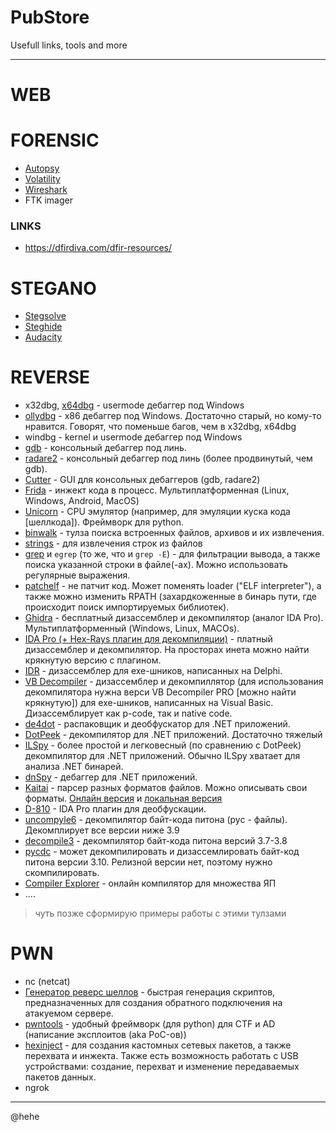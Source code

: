 # PubStore
Usefull links, tools and more

---

# WEB

# FORENSIC
- [Autopsy](https://www.autopsy.com/)
- [Volatility](https://github.com/volatilityfoundation/volatility)
- [Wireshark](https://www.wireshark.org/)
- FTK imager

### LINKS
- https://dfirdiva.com/dfir-resources/

# STEGANO
- [Stegsolve](https://wiki.bi0s.in/steganography/stegsolve/)
- [Steghide](https://steghide.sourceforge.net/)
- [Audacity](https://www.audacityteam.org/)

# REVERSE
- x32dbg, [x64dbg](https://x64dbg.com/) - usermode дебаггер под Windows
- [ollydbg](https://www.ollydbg.de/version2.html) - x86 дебаггер под Windows. Достаточно старый, но кому-то нравится. Говорят, что поменьше багов, чем в x32dbg, x64dbg
- windbg - kernel и usermode дебаггер под Windows
- [gdb](https://www.sourceware.org/gdb/) - консольный дебаггер под линь.
- [radare2](https://rada.re/n/) - консольный дебаггер под линь (более продвинутый, чем gdb).
- [Cutter](https://cutter.re/) - GUI для консольных дебаггеров (gdb, radare2)
- [Frida](https://frida.re/docs/examples/windows) - инжект кода в процесс. Мультиплатформенная (Linux, Windows, Android, MacOS)
- [Unicorn](https://www.unicorn-engine.org/) - CPU эмулятор (например, для эмуляции куска кода [шеллкода]). Фреймворк для python.
- [binwalk](https://www.kali.org/tools/binwalk/) - тулза поиска встроенных файлов, архивов и их извлечения.
- [strings](https://linux.die.net/man/1/strings) - для извлечения строк из файлов
- [grep](https://man7.org/linux/man-pages/man1/grep.1.html) и `egrep` (то же, что и `grep -E`) - для фильтрации вывода, а также поиска указанной строки в файле(-ах). Можно использовать регулярные выражения.
- [patchelf](https://manpages.ubuntu.com/manpages/bionic/man1/patchelf.1.html) - не патчит код. Может поменять loader ("ELF interpreter"), а также можно изменить RPATH (захардкоженные в бинарь пути, где происходит поиск импортируемых библиотек).
- [Ghidra](https://github.com/NationalSecurityAgency/ghidra) - бесплатный дизассемблер и декомпилятор (аналог IDA Pro). Мультиплатформенный (Windows, Linux, MACOs).
- [IDA Pro (+ Hex-Rays плагин для декомпиляции)](https://hex-rays.com/ida-pro/) - платный дизассемблер и декомпилятор. На просторах инета можно найти крякнутую версию с плагином.
- [IDR](https://github.com/crypto2011/IDR) - дизассемблер для exe-шников, написанных на Delphi.
- [VB Decompiler](https://www.vb-decompiler.org/products/rus.htm) - дизассемблер и декомпиллятор (для использования декомпилятора нужна верси VB Decompiler PRO [можно найти крякнутую]) для exe-шников, написанных на Visual Basic. Дизассемблирует как p-code, так и native code.
- [de4dot](https://github.com/de4dot/de4dot) - распаковщик и деобфускатор для .NET приложений.
- [DotPeek](https://www.jetbrains.com/decompiler/) - декомпилятор для .NET приложений. Достаточно тяжелый
- [ILSpy](https://github.com/icsharpcode/ILSpy) - более простой и легковесный (по сравнению с DotPeek) декомпилятор для .NET приложений. Обычно ILSpy хватает для анализа .NET бинарей.
- [dnSpy](https://github.com/dnSpy/dnSpy) - дебаггер для .NET приложений.
- [Kaitai](https://github.com/kaitai-io/kaitai_struct_formats) - парсер разных форматов файлов. Можно описывать свои форматы. [Онлайн версия](https://ide.kaitai.io) и [локальная версия](https://github.com/kaitai-io/kaitai_struct_visualizer)
- [D-810](https://eshard.com/posts/d810-deobfuscation-ida-pro) - IDA Pro плагин для деобфускации.
- [uncompyle6](https://pypi.org/project/uncompyle6/) - декомпилятор байт-кода питона (pyc - файлы). Декомплирует все версии ниже 3.9
- [decompile3](https://github.com/rocky/python-decompile3) - декомпилятор байт-кода питона версий 3.7-3.8
- [pycdc](https://github.com/zrax/pycdc) - может декомпилировать и дизаcсемлировать байт-код питона версии 3.10. Релизной версии нет, поэтому нужно скомпилировать.
- [Compiler Explorer](gcc.godbolt.org) - онлайн компилятор для множества ЯП
- ....

> чуть позже сформирую примеры работы с этими тулзами

# PWN
- nc (netcat)
- [Генератор реверс шеллов](https://www.revshells.com/) - быстрая генерация скриптов, предназначенных для создания обратного подключения на атакуемом сервере.
- [pwntools](https://github.com/Gallopsled/pwntools) - удобный фреймворк (для python) для CTF и AD (написание эксплоитов (aka PoC-ов))
- [hexinject](https://hexinject.sourceforge.net/) - для создания кастомных сетевых пакетов, а также перехвата и инжекта. Также есть возможность работать с USB устройствами: создание, перехват и изменение передаваемых пакетов данных.
- ngrok
---
@hehe
